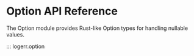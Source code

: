# Option API Reference

The Option module provides Rust-like Option<T> types for handling nullable values.

::: logerr.option